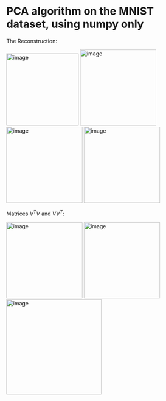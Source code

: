 # PCA algorithm on the MNIST dataset, using numpy only

The Reconstruction: <p float="left">
<img width="190" alt="image" src="https://user-images.githubusercontent.com/112930532/213006952-8d900816-96b9-4665-bcab-524ff5cb24e9.png">
<img width="200" alt="image" src="https://user-images.githubusercontent.com/112930532/213006973-414653ec-3e26-454c-b4fe-af5de204068f.png">
<img width="200" alt="image" src="https://user-images.githubusercontent.com/112930532/213006990-d98277f6-9236-488b-bda9-3c3d376d906d.png">
<img width="200" alt="image" src="https://user-images.githubusercontent.com/112930532/213007010-13b34bc9-c479-4e85-a913-7d39d5c4dfe2.png">

Matrices $V^TV$ and $VV^T$: <p float="left"> 
<img width="200" alt="image" src="https://user-images.githubusercontent.com/112930532/213006900-475def30-fe2e-49a0-aa5a-e3733f9706ef.png">
<img width="200" alt="image" src="https://user-images.githubusercontent.com/112930532/213006920-89cfd17d-f86e-4cfe-a678-1ab6d140f7f4.png">
<img width="250" alt="image" src="https://user-images.githubusercontent.com/112930532/213007972-1225a2b6-98ba-4915-a479-e8ab5e4c3b46.png">  
